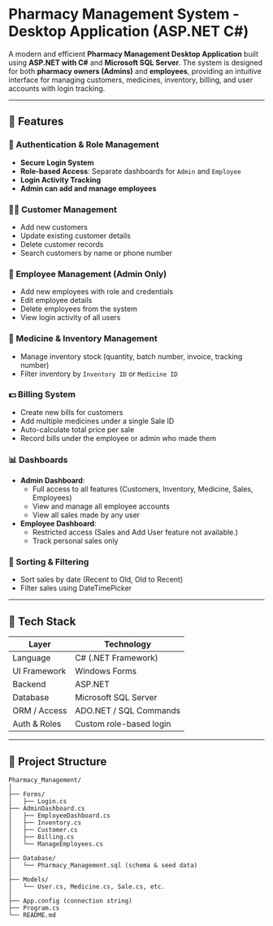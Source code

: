 # Pharmacy Management System - Desktop Application (ASP.NET C#)

A modern and efficient **Pharmacy Management Desktop Application** built using **ASP.NET with C#** and **Microsoft SQL Server**. The system is designed for both **pharmacy owners (Admins)** and **employees**, providing an intuitive interface for managing customers, medicines, inventory, billing, and user accounts with login tracking.

---

## 🧾 Features

### 🔐 Authentication & Role Management
- **Secure Login System**
- **Role-based Access**: Separate dashboards for `Admin` and `Employee`
- **Login Activity Tracking**
- **Admin can add and manage employees**

### 🧍‍♂️ Customer Management
- Add new customers
- Update existing customer details
- Delete customer records
- Search customers by name or phone number

### 👥 Employee Management (Admin Only)
- Add new employees with role and credentials
- Edit employee details
- Delete employees from the system
- View login activity of all users

### 💊 Medicine & Inventory Management

- Manage inventory stock (quantity, batch number, invoice, tracking number)
- Filter inventory by `Inventory ID` or `Medicine ID`

### 💵 Billing System
- Create new bills for customers
- Add multiple medicines under a single Sale ID
- Auto-calculate total price per sale
- Record bills under the employee or admin who made them

### 📊 Dashboards
- **Admin Dashboard**:
  - Full access to all features (Customers, Inventory, Medicine, Sales, Employees)
  - View and manage all employee accounts
  - View all sales made by any user
- **Employee Dashboard**:
  - Restricted access (Sales and Add User feature not available.)
  - Track personal sales only

### 📅 Sorting & Filtering
- Sort sales by date (Recent to Old, Old to Recent)
- Filter sales using DateTimePicker

---

## 🧰 Tech Stack

| Layer         | Technology                  |
|---------------|-----------------------------|
| Language      | C# (.NET Framework)         |
| UI Framework  | Windows Forms               |
| Backend       | ASP.NET                     |
| Database      | Microsoft SQL Server        |
| ORM / Access  | ADO.NET / SQL Commands      |
| Auth & Roles  | Custom role-based login     |

---

## 📂 Project Structure

```plaintext
Pharmacy_Management/
│
├── Forms/
│   ├── Login.cs
├── AdminDashboard.cs
│   ├── EmployeeDashboard.cs
│   ├── Inventory.cs
│   ├── Customer.cs
│   ├── Billing.cs
│   └── ManageEmployees.cs
│
├── Database/
│   └── Pharmacy_Management.sql (schema & seed data)
│
├── Models/
│   └── User.cs, Medicine.cs, Sale.cs, etc.
│
├── App.config (connection string)
├── Program.cs
└── README.md
